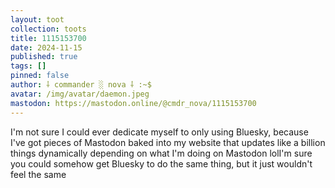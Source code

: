 ```yaml
---
layout: toot
collection: toots
title: 1115153700
date: 2024-11-15
published: true
tags: []
pinned: false
author: ⸸ commander ░ nova ⸸ :~$
avatar: /img/avatar/daemon.jpeg
mastodon: https://mastodon.online/@cmdr_nova/1115153700
---
```


I'm not sure I could ever dedicate myself to only using Bluesky, because I've got pieces of Mastodon baked into my website that updates like a billion things dynamically depending on what I'm doing on Mastodon lolI'm sure you could somehow get Bluesky to do the same thing, but it just wouldn't feel the same
